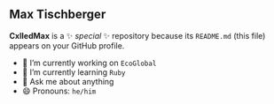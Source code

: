 ## Max Tischberger

**CxlledMax** is a ✨ _special_ ✨ repository because its `README.md` (this file) appears on your GitHub profile.

- 🔭 I’m currently working on `EcoGlobal`
- 🌱 I’m currently learning `Ruby`
- 💬 Ask me about anything
- 😄 Pronouns: `he/him`
